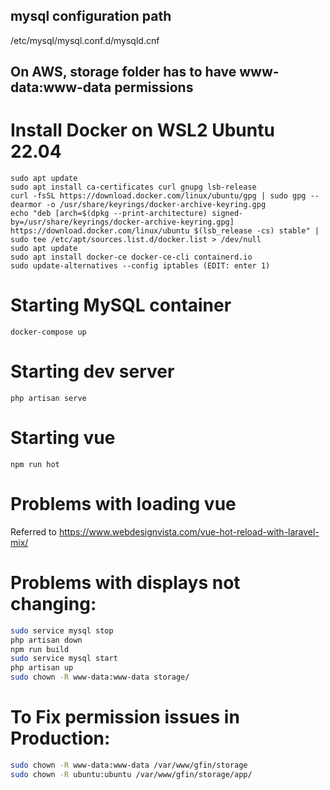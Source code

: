 ## mysql configuration path
/etc/mysql/mysql.conf.d/mysqld.cnf

## On AWS, storage folder has to have www-data:www-data permissions
# Install Docker on WSL2 Ubuntu 22.04
```
sudo apt update
sudo apt install ca-certificates curl gnupg lsb-release
curl -fsSL https://download.docker.com/linux/ubuntu/gpg | sudo gpg --dearmor -o /usr/share/keyrings/docker-archive-keyring.gpg
echo "deb [arch=$(dpkg --print-architecture) signed-by=/usr/share/keyrings/docker-archive-keyring.gpg] https://download.docker.com/linux/ubuntu $(lsb_release -cs) stable" | sudo tee /etc/apt/sources.list.d/docker.list > /dev/null
sudo apt update
sudo apt install docker-ce docker-ce-cli containerd.io
sudo update-alternatives --config iptables (EDIT: enter 1)
```

# Starting MySQL container
`docker-compose up`

# Starting dev server
`php artisan serve`

# Starting vue
`npm run hot`

# Problems with loading vue
Referred to https://www.webdesignvista.com/vue-hot-reload-with-laravel-mix/

# Problems with displays not changing:
```bash
sudo service mysql stop
php artisan down
npm run build
sudo service mysql start
php artisan up
sudo chown -R www-data:www-data storage/
```

# To Fix permission issues in Production:
```bash
sudo chown -R www-data:www-data /var/www/gfin/storage
sudo chown -R ubuntu:ubuntu /var/www/gfin/storage/app/
```
